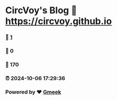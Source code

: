 # CircVoy's Blog :link: https://circvoy.github.io 
### :page_facing_up: [1](https://circvoy.github.io/tag.html) 
### :speech_balloon: 0 
### :hibiscus: 170 
### :alarm_clock: 2024-10-06 17:29:36 
### Powered by :heart: [Gmeek](https://github.com/Meekdai/Gmeek)
